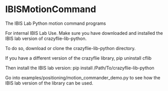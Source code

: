 # IBISMotionCommand
The IBIS Lab Python motion command programs

For internal IBIS Lab Use. 
Make sure you have downloaded and installed the IBIS lab version of crazyflie-lib-python. 

To do so, download or clone the crazyflie-lib-python directory. 

If you have a different version of the crazyflie library, 
    pip uninstall cflib

Then install the IBIS lab version: 
    pip install /Path/To/crazyflie-lib-python

Go into examples/positioning/motion_commander_demo.py to see how the IBIS lab version of the library can be used. 

